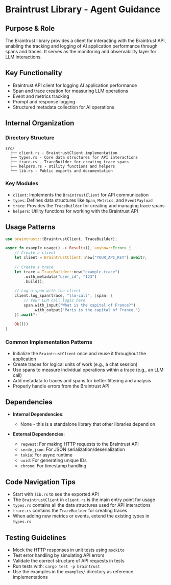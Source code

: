 # Braintrust Library - Agent Guidance

## Purpose & Role

The Braintrust library provides a client for interacting with the Braintrust API, enabling the tracking and logging of AI application performance through spans and traces. It serves as the monitoring and observability layer for LLM interactions.

## Key Functionality

- Braintrust API client for logging AI application performance
- Span and trace creation for measuring LLM operations
- Event and metrics tracking
- Prompt and response logging
- Structured metadata collection for AI operations

## Internal Organization

### Directory Structure

```
src/
  ├── client.rs - BraintrustClient implementation
  ├── types.rs - Core data structures for API interactions
  ├── trace.rs - TraceBuilder for creating trace spans
  ├── helpers.rs - Utility functions and helpers
  └── lib.rs - Public exports and documentation
```

### Key Modules

- `client`: Implements the `BraintrustClient` for API communication
- `types`: Defines data structures like `Span`, `Metrics`, and `EventPayload`
- `trace`: Provides the `TraceBuilder` for creating and managing trace spans
- `helpers`: Utility functions for working with the Braintrust API

## Usage Patterns

```rust
use braintrust::{BraintrustClient, TraceBuilder};

async fn example_usage() -> Result<(), anyhow::Error> {
    // Create a client
    let client = BraintrustClient::new("YOUR_API_KEY").await?;
    
    // Create a trace
    let trace = TraceBuilder::new("example-trace")
        .with_metadata("user_id", "123")
        .build();
    
    // Log a span with the client
    client.log_span(trace, "llm-call", |span| {
        // Your LLM call logic here
        span.with_input("What is the capital of France?")
            .with_output("Paris is the capital of France.")
    }).await?;
    
    Ok(())
}
```

### Common Implementation Patterns

- Initialize the `BraintrustClient` once and reuse it throughout the application
- Create traces for logical units of work (e.g., a chat session)
- Use spans to measure individual operations within a trace (e.g., an LLM call)
- Add metadata to traces and spans for better filtering and analysis
- Properly handle errors from the Braintrust API

## Dependencies

- **Internal Dependencies**:
  - None - this is a standalone library that other libraries depend on

- **External Dependencies**:
  - `reqwest`: For making HTTP requests to the Braintrust API
  - `serde_json`: For JSON serialization/deserialization
  - `tokio`: For async runtime
  - `uuid`: For generating unique IDs
  - `chrono`: For timestamp handling

## Code Navigation Tips

- Start with `lib.rs` to see the exported API
- The `BraintrustClient` in `client.rs` is the main entry point for usage
- `types.rs` contains all the data structures used for API interactions
- `trace.rs` contains the `TraceBuilder` for creating traces
- When adding new metrics or events, extend the existing types in `types.rs`

## Testing Guidelines

- Mock the HTTP responses in unit tests using `mockito`
- Test error handling by simulating API errors
- Validate the correct structure of API requests in tests
- Run tests with: `cargo test -p braintrust`
- Use the examples in the `examples/` directory as reference implementations